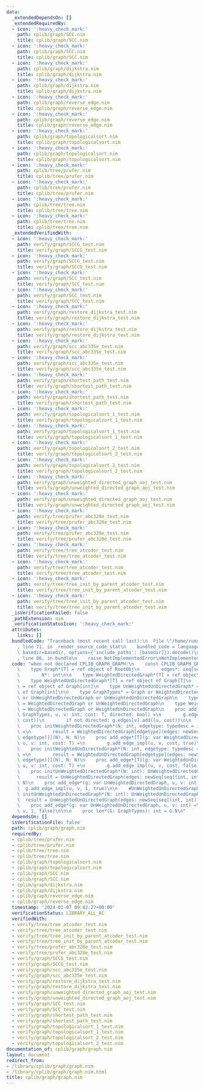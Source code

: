 ```yaml
---
data:
  _extendedDependsOn: []
  _extendedRequiredBy:
  - icon: ':heavy_check_mark:'
    path: cplib/graph/SCC.nim
    title: cplib/graph/SCC.nim
  - icon: ':heavy_check_mark:'
    path: cplib/graph/SCC.nim
    title: cplib/graph/SCC.nim
  - icon: ':heavy_check_mark:'
    path: cplib/graph/dijkstra.nim
    title: cplib/graph/dijkstra.nim
  - icon: ':heavy_check_mark:'
    path: cplib/graph/dijkstra.nim
    title: cplib/graph/dijkstra.nim
  - icon: ':heavy_check_mark:'
    path: cplib/graph/reverse_edge.nim
    title: cplib/graph/reverse_edge.nim
  - icon: ':heavy_check_mark:'
    path: cplib/graph/reverse_edge.nim
    title: cplib/graph/reverse_edge.nim
  - icon: ':heavy_check_mark:'
    path: cplib/graph/topologicalsort.nim
    title: cplib/graph/topologicalsort.nim
  - icon: ':heavy_check_mark:'
    path: cplib/graph/topologicalsort.nim
    title: cplib/graph/topologicalsort.nim
  - icon: ':heavy_check_mark:'
    path: cplib/tree/prufer.nim
    title: cplib/tree/prufer.nim
  - icon: ':heavy_check_mark:'
    path: cplib/tree/prufer.nim
    title: cplib/tree/prufer.nim
  - icon: ':heavy_check_mark:'
    path: cplib/tree/tree.nim
    title: cplib/tree/tree.nim
  - icon: ':heavy_check_mark:'
    path: cplib/tree/tree.nim
    title: cplib/tree/tree.nim
  _extendedVerifiedWith:
  - icon: ':heavy_check_mark:'
    path: verify/graph/SCCG_test.nim
    title: verify/graph/SCCG_test.nim
  - icon: ':heavy_check_mark:'
    path: verify/graph/SCCG_test.nim
    title: verify/graph/SCCG_test.nim
  - icon: ':heavy_check_mark:'
    path: verify/graph/SCC_test.nim
    title: verify/graph/SCC_test.nim
  - icon: ':heavy_check_mark:'
    path: verify/graph/SCC_test.nim
    title: verify/graph/SCC_test.nim
  - icon: ':heavy_check_mark:'
    path: verify/graph/restore_dijkstra_test.nim
    title: verify/graph/restore_dijkstra_test.nim
  - icon: ':heavy_check_mark:'
    path: verify/graph/restore_dijkstra_test.nim
    title: verify/graph/restore_dijkstra_test.nim
  - icon: ':heavy_check_mark:'
    path: verify/graph/scc_abc335e_test.nim
    title: verify/graph/scc_abc335e_test.nim
  - icon: ':heavy_check_mark:'
    path: verify/graph/scc_abc335e_test.nim
    title: verify/graph/scc_abc335e_test.nim
  - icon: ':heavy_check_mark:'
    path: verify/graph/shortest_path_test.nim
    title: verify/graph/shortest_path_test.nim
  - icon: ':heavy_check_mark:'
    path: verify/graph/shortest_path_test.nim
    title: verify/graph/shortest_path_test.nim
  - icon: ':heavy_check_mark:'
    path: verify/graph/topologicalsort_1_test.nim
    title: verify/graph/topologicalsort_1_test.nim
  - icon: ':heavy_check_mark:'
    path: verify/graph/topologicalsort_1_test.nim
    title: verify/graph/topologicalsort_1_test.nim
  - icon: ':heavy_check_mark:'
    path: verify/graph/topologicalsort_2_test.nim
    title: verify/graph/topologicalsort_2_test.nim
  - icon: ':heavy_check_mark:'
    path: verify/graph/topologicalsort_2_test.nim
    title: verify/graph/topologicalsort_2_test.nim
  - icon: ':heavy_check_mark:'
    path: verify/graph/unweighted_directed_graph_aoj_test.nim
    title: verify/graph/unweighted_directed_graph_aoj_test.nim
  - icon: ':heavy_check_mark:'
    path: verify/graph/unweighted_directed_graph_aoj_test.nim
    title: verify/graph/unweighted_directed_graph_aoj_test.nim
  - icon: ':heavy_check_mark:'
    path: verify/tree/prufer_abc328e_test.nim
    title: verify/tree/prufer_abc328e_test.nim
  - icon: ':heavy_check_mark:'
    path: verify/tree/prufer_abc328e_test.nim
    title: verify/tree/prufer_abc328e_test.nim
  - icon: ':heavy_check_mark:'
    path: verify/tree/tree_atcoder_test.nim
    title: verify/tree/tree_atcoder_test.nim
  - icon: ':heavy_check_mark:'
    path: verify/tree/tree_atcoder_test.nim
    title: verify/tree/tree_atcoder_test.nim
  - icon: ':heavy_check_mark:'
    path: verify/tree/tree_init_by_parent_atcoder_test.nim
    title: verify/tree/tree_init_by_parent_atcoder_test.nim
  - icon: ':heavy_check_mark:'
    path: verify/tree/tree_init_by_parent_atcoder_test.nim
    title: verify/tree/tree_init_by_parent_atcoder_test.nim
  _isVerificationFailed: false
  _pathExtension: nim
  _verificationStatusIcon: ':heavy_check_mark:'
  attributes:
    links: []
  bundledCode: "Traceback (most recent call last):\n  File \"/home/runner/.local/lib/python3.10/site-packages/onlinejudge_verify/documentation/build.py\"\
    , line 71, in _render_source_code_stat\n    bundled_code = language.bundle(stat.path,\
    \ basedir=basedir, options={'include_paths': [basedir]}).decode()\n  File \"/home/runner/.local/lib/python3.10/site-packages/onlinejudge_verify/languages/nim.py\"\
    , line 86, in bundle\n    raise NotImplementedError\nNotImplementedError\n"
  code: "when not declared CPLIB_GRAPH_GRAPH:\n    const CPLIB_GRAPH_GRAPH* = 1\n\n\
    \    type Graph*[T] = ref object of RootObj\n        edges*: seq[seq[(int, T)]]\n\
    \        N*: int\n\n    type WeightedDirectedGraph*[T] = ref object of Graph[T]\n\
    \    type WeightedUnDirectedGraph*[T] = ref object of Graph[T]\n    type UnWeightedDirectedGraph*\
    \ = ref object of Graph[int]\n    type UnWeightedUnDirectedGraph* = ref object\
    \ of Graph[int]\n\n    type GraphTypes* = Graph or WeightedDirectedGraph or WeightedUnDirectedGraph\
    \ or UnWeightedDirectedGraph or UnWeightedUnDirectedGraph\n    type DirectedGraph*\
    \ = WeightedDirectedGraph or UnWeightedDirectedGraph\n    type WeightedGraph*\
    \ = WeightedDirectedGraph or WeightedUnDirectedGraph\n    proc add_edge_impl[T](g:\
    \ GraphTypes, u, v: int, cost: T, directed: bool) =\n        g.edges[u].add((v,\
    \ cost))\n        if not directed: g.edges[v].add((u, cost))\n\n    #WeightedDirectedGraph\n\
    \    proc initWeightedDirectedGraph*(N: int, edgetype: typedesc = int): WeightedDirectedGraph[edgetype]\
    \ =\n        result = WeightedDirectedGraph[edgetype](edges: newSeq[seq[(int,\
    \ edgetype)]](N), N: N)\n    proc add_edge*[T](g: var WeightedDirectedGraph[T],\
    \ u, v: int, cost: T) =\n        g.add_edge_impl(u, v, cost, true)\n\n    #WeightedUnDirectedGraph\n\
    \    proc initWeightedUnDirectedGraph*(N: int, edgetype: typedesc = int): WeightedUnDirectedGraph[edgetype]\
    \ =\n        result = WeightedUnDirectedGraph[edgetype](edges: newSeq[seq[(int,\
    \ edgetype)]](N), N: N)\n    proc add_edge*[T](g: var WeightedUnDirectedGraph[T],\
    \ u, v: int, cost: T) =\n        g.add_edge_impl(u, v, cost, false)\n\n    #UnWeightedDirectedGraph\n\
    \    proc initUnWeightedDirectedGraph*(N: int): UnWeightedDirectedGraph =\n  \
    \      result = UnWeightedDirectedGraph(edges: newSeq[seq[(int, int)]](N), N:\
    \ N)\n    proc add_edge*(g: var UnWeightedDirectedGraph, u, v: int) =\n      \
    \  g.add_edge_impl(u, v, 1, true)\n\n    #UnWeightedUnDirectedGraph\n    proc\
    \ initUnWeightedUnDirectedGraph*(N: int): UnWeightedUnDirectedGraph =\n      \
    \  result = UnWeightedUnDirectedGraph(edges: newSeq[seq[(int, int)]](N), N: N)\n\
    \    proc add_edge*(g: var UnWeightedUnDirectedGraph, u, v: int) =\n        g.add_edge_impl(u,\
    \ v, 1, false)\n\n\n    proc len*(G: GraphTypes): int = G.N\n"
  dependsOn: []
  isVerificationFile: false
  path: cplib/graph/graph.nim
  requiredBy:
  - cplib/tree/prufer.nim
  - cplib/tree/prufer.nim
  - cplib/tree/tree.nim
  - cplib/tree/tree.nim
  - cplib/graph/topologicalsort.nim
  - cplib/graph/topologicalsort.nim
  - cplib/graph/SCC.nim
  - cplib/graph/SCC.nim
  - cplib/graph/dijkstra.nim
  - cplib/graph/dijkstra.nim
  - cplib/graph/reverse_edge.nim
  - cplib/graph/reverse_edge.nim
  timestamp: '2024-01-07 09:42:27+00:00'
  verificationStatus: LIBRARY_ALL_AC
  verifiedWith:
  - verify/tree/tree_atcoder_test.nim
  - verify/tree/tree_atcoder_test.nim
  - verify/tree/tree_init_by_parent_atcoder_test.nim
  - verify/tree/tree_init_by_parent_atcoder_test.nim
  - verify/tree/prufer_abc328e_test.nim
  - verify/tree/prufer_abc328e_test.nim
  - verify/graph/SCCG_test.nim
  - verify/graph/SCCG_test.nim
  - verify/graph/scc_abc335e_test.nim
  - verify/graph/scc_abc335e_test.nim
  - verify/graph/restore_dijkstra_test.nim
  - verify/graph/restore_dijkstra_test.nim
  - verify/graph/unweighted_directed_graph_aoj_test.nim
  - verify/graph/unweighted_directed_graph_aoj_test.nim
  - verify/graph/SCC_test.nim
  - verify/graph/SCC_test.nim
  - verify/graph/shortest_path_test.nim
  - verify/graph/shortest_path_test.nim
  - verify/graph/topologicalsort_1_test.nim
  - verify/graph/topologicalsort_1_test.nim
  - verify/graph/topologicalsort_2_test.nim
  - verify/graph/topologicalsort_2_test.nim
documentation_of: cplib/graph/graph.nim
layout: document
redirect_from:
- /library/cplib/graph/graph.nim
- /library/cplib/graph/graph.nim.html
title: cplib/graph/graph.nim
---
```


